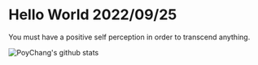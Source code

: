 # Hello World 2022/09/25

You must have a positive self perception in order to transcend anything.

![PoyChang's github stats](https://github-readme-stats.vercel.app/api?username=poychang&show_icons=true&theme=dracula)
